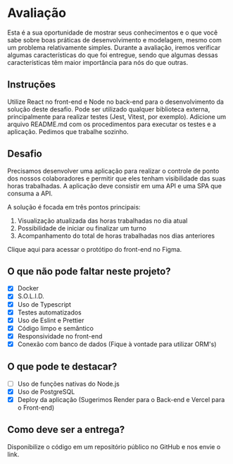 # Avaliação

Esta é a sua oportunidade de mostrar seus conhecimentos e o que você sabe sobre boas práticas de desenvolvimento e modelagem, mesmo com um problema relativamente simples. Durante a avaliação, iremos verificar algumas características do que foi entregue, sendo que algumas dessas características têm maior importância para nós do que outras.

## Instruções

Utilize React no front-end e Node no back-end para o desenvolvimento da solução deste desafio. Pode ser utilizado qualquer biblioteca externa, principalmente para realizar testes (Jest, Vitest, por exemplo). Adicione um arquivo README.md com os procedimentos para executar os testes e a aplicação. Pedimos que trabalhe sozinho.

## Desafio

Precisamos desenvolver uma aplicação para realizar o controle de ponto dos nossos colaboradores e permitir que eles tenham visibilidade das suas horas trabalhadas. A aplicação deve consistir em uma API e uma SPA que consuma a API.

A solução é focada em três pontos principais:

1.  Visualização atualizada das horas trabalhadas no dia atual
2.  Possibilidade de iniciar ou finalizar um turno
3.  Acompanhamento do total de horas trabalhadas nos dias anteriores

Clique aqui para acessar o protótipo do front-end no Figma.

## O que não pode faltar neste projeto?

- [x] Docker
- [x] S.O.L.I.D.
- [x] Uso de Typescript
- [x] Testes automatizados
- [x] Uso de Eslint e Prettier
- [x] Código limpo e semântico
- [x] Responsividade no front-end
- [x] Conexão com banco de dados (Fique à vontade para utilizar ORM's)

## O que pode te destacar?

- [ ] Uso de funções nativas do Node.js
- [x] Uso de PostgreSQL
- [x] Deploy da aplicação (Sugerimos Render para o Back-end e Vercel para o Front-end)

## Como deve ser a entrega?

Disponibilize o código em um repositório público no GitHub e nos envie o link.

